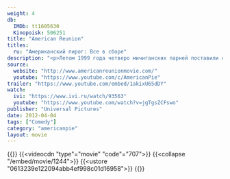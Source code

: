 ```yaml
---
weight: 4
db:
  IMDb: tt1605630
  Kinopoisk: 506251
title: "American Reunion"
titles: 
  ru: "Американский пирог: Все в сборе"
description: "<p>Летом 1999 года четверо мичиганских парней поставили себе цель расстаться с девственностью. С тех пор прошло более 10 лет, и теперь они вновь соберутся вместе на вечере встречи выпускников, чтобы узнать, что изменилось, кто не изменился и понять, что время и расстояние не способны разрушить настоящую дружбу.</p>"
source: 
  website: "http://www.americanreunionmovie.com/"
  youtube: "https://www.youtube.com/c/AmericanPie"
trailer: "https://www.youtube.com/embed/1akixU65dDY"
watch:
  ivi: "https://www.ivi.ru/watch/93563"
  youtube: "https://www.youtube.com/watch?v=jgTgsZCFswo"
publisher: "Universal Pictures"
date: 2012-04-04
tags: ["Comedy"]
category: "americanpie"
layout: movie
---
```

{{<players>}}
    {{<videocdn "type"="movie" "code"="707">}}
    {{<collapse "/embed/movie/1244">}}
    {{<ustore "0613239e122094abb4ef998c01d16958">}}
{{</players>}}
